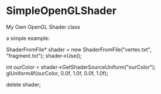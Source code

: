 # SimpleOpenGLShader
My Own OpenGL Shader class

a simple example:

ShaderFromFile* shader = new ShaderFromFile("vertex.txt", "fragment.txt");
shader->Use();

int ourColor = shader->GetShaderSourceUniform("ourColor");
glUniform4f(ourColor, 0.0f, 1.0f, 0.0f, 1.0f);

delete shader;
